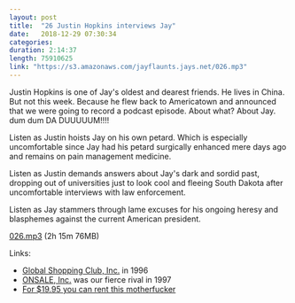 ```yaml
---
layout: post
title:  "26 Justin Hopkins interviews Jay"
date:   2018-12-29 07:30:34
categories: 
duration: 2:14:37
length: 75910625
link: "https://s3.amazonaws.com/jayflaunts.jays.net/026.mp3"
---
```


Justin Hopkins is one of Jay's oldest and dearest friends. He lives in China. But not this
week. Because he flew back to Americatown and announced that we were going to record a podcast
episode. About what? About Jay. dum dum DA DUUUUUM!!!!

Listen as Justin hoists Jay on his own petard. Which is especially uncomfortable since Jay had
his petard surgically enhanced mere days ago and remains on pain management medicine.

Listen as Justin demands answers about Jay's dark and sordid past, dropping out of universities
just to look cool and fleeing South Dakota after uncomfortable interviews with law enforcement.

Listen as Jay stammers through lame excuses for his ongoing heresy and blasphemes against the current
American president.

<a href="{{site.storage_url}}/026.mp3" target="_blank">026.mp3</a> (2h 15m 76MB) 

Links:
* [Global Shopping Club, Inc.](https://web.archive.org/web/19961227174742/http://www.gsci.com:80/) in 1996
* [ONSALE, Inc.](https://web.archive.org/web/19970710191558/http://www.onsale.com:80/) was our fierce rival in 1997
* [For $19.95 you can rent this motherfucker](https://www.youtube.com/watch?v=likoxH4loEA)


